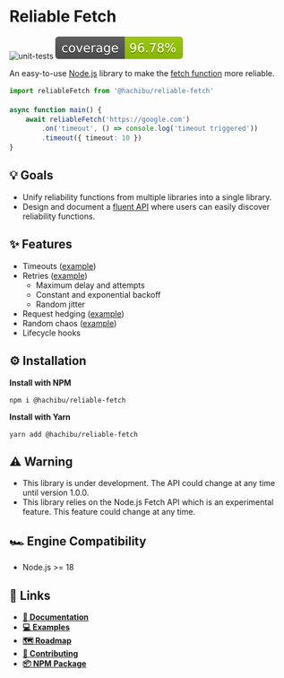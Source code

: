 # Reliable Fetch

![unit-tests](https://img.shields.io/github/workflow/status/hachibu/reliable-fetch/unit-tests/main?label=unit-tests)
![coverage](https://raw.githubusercontent.com/hachibu/reliable-fetch/main/coverage-badge.svg)

An easy-to-use [Node.js](https://nodejs.org/en/) library to make the [fetch function](https://developer.mozilla.org/en-US/docs/Web/API/fetch) more reliable.

```ts
import reliableFetch from '@hachibu/reliable-fetch'

async function main() {
    await reliableFetch('https://google.com')
        .on('timeout', () => console.log('timeout triggered'))
        .timeout({ timeout: 10 })
}
```

## 💡 Goals

-   Unify reliability functions from multiple libraries into a single library.
-   Design and document a [fluent API](https://en.wikipedia.org/wiki/Fluent_interface) where users can easily discover reliability functions.

## ✨️ Features

-   Timeouts ([example](https://github.com/hachibu/reliable-fetch/blob/main/examples/timeout.ts))
-   Retries ([example](https://github.com/hachibu/reliable-fetch/blob/main/examples/retry.ts))
    -   Maximum delay and attempts
    -   Constant and exponential backoff
    -   Random jitter
-   Request hedging ([example](https://github.com/hachibu/reliable-fetch/blob/main/examples/hedge.ts))
-   Random chaos ([example](https://github.com/hachibu/reliable-fetch/blob/main/examples/chaos.ts))
-   Lifecycle hooks

## ⚙️ Installation

**Install with NPM**

```
npm i @hachibu/reliable-fetch
```

**Install with Yarn**

```
yarn add @hachibu/reliable-fetch
```

## ⚠️ Warning

-   This library is under development. The API could change at any time until version 1.0.0.
-   This library relies on the Node.js Fetch API which is an experimental feature. This feature could change at any time.

## 🏎️ Engine Compatibility

-   Node.js >= 18

## 🔗 Links

-   **[📖 Documentation](https://hachibu.github.io/reliable-fetch)**
-   **[💻 Examples](https://github.com/hachibu/reliable-fetch/tree/main/examples)**
-   **[🗺️ Roadmap](https://github.com/hachibu/reliable-fetch/blob/main/ROADMAP.md)**
-   **[🤝 Contributing](https://github.com/hachibu/reliable-fetch/blob/main/CONTRIBUTING.md)**
-   **[📦 NPM Package](https://www.npmjs.com/package/@hachibu/reliable-fetch)**
